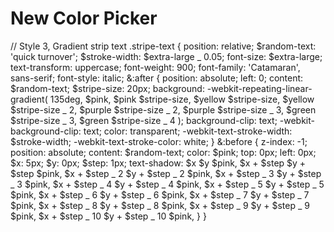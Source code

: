 # New Color Picker

// Style 3, Gradient strip text
.stripe-text {
position: relative;
$random-text: 'quick turnover';
$stroke-width: $extra-large _ 0.05;
font-size: $extra-large;
text-transform: uppercase;
font-weight: 900;
font-family: 'Catamaran', sans-serif;
font-style: italic;
&:after {
position: absolute;
left: 0;
content: $random-text;
$stripe-size: 20px;
background: -webkit-repeating-linear-gradient(
135deg,
$pink,
$pink $stripe-size,
$yellow $stripe-size,
$yellow $stripe-size _ 2,
$purple $stripe-size _ 2,
$purple $stripe-size _ 3,
$green $stripe-size _ 3,
$green $stripe-size _ 4
);
background-clip: text;
-webkit-background-clip: text;
color: transparent;
-webkit-text-stroke-width: $stroke-width;
-webkit-text-stroke-color: white;
}
&:before {
z-index: -1;
position: absolute;
content: $random-text;
color: $pink;
top: 0px;
left: 0px;
$x: 5px;
$y: 0px;
$step: 1px;
text-shadow: $x $y $pink,
$x + $step $y + $step $pink,
$x + $step _ 2 $y + $step _ 2 $pink,
$x + $step _ 3 $y + $step _ 3 $pink,
$x + $step _ 4 $y + $step _ 4 $pink,
$x + $step _ 5 $y + $step _ 5 $pink,
$x + $step _ 6 $y + $step _ 6 $pink,
$x + $step _ 7 $y + $step _ 7 $pink,
$x + $step _ 8 $y + $step _ 8 $pink,
$x + $step _ 9 $y + $step _ 9 $pink,
$x + $step _ 10 $y + $step _ 10 $pink,
}
}
